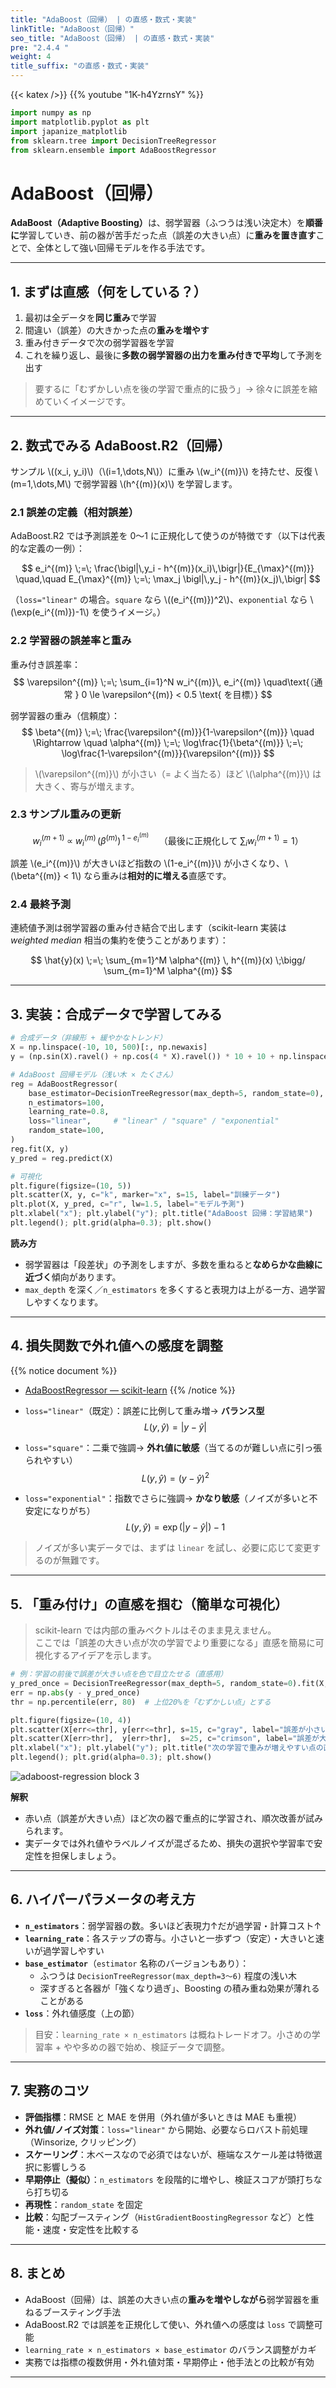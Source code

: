 ```yaml
---
title: "AdaBoost（回帰） | の直感・数式・実装"
linkTitle: "AdaBoost（回帰）"
seo_title: "AdaBoost（回帰） | の直感・数式・実装"
pre: "2.4.4 "
weight: 4
title_suffix: "の直感・数式・実装"
---
```


{{< katex />}}
{{% youtube "1K-h4YzrnsY" %}}

```python
import numpy as np
import matplotlib.pyplot as plt
import japanize_matplotlib
from sklearn.tree import DecisionTreeRegressor
from sklearn.ensemble import AdaBoostRegressor
```

# AdaBoost（回帰）

<div class="pagetop-box">
  <p><b>AdaBoost（Adaptive Boosting）</b>は、弱学習器（ふつうは浅い決定木）を<b>順番に</b>学習していき、前の器が苦手だった点（誤差の大きい点）に<b>重みを置き直す</b>ことで、全体として強い回帰モデルを作る手法です。</p>
</div>

---

## 1. まずは直感（何をしている？）

1. 最初は全データを<b>同じ重み</b>で学習  
2. 間違い（誤差）の大きかった点の<b>重みを増やす</b>  
3. 重み付きデータで次の弱学習器を学習  
4. これを繰り返し、最後に<b>多数の弱学習器の出力を重み付きで平均</b>して予測を出す

> 要するに「むずかしい点を後の学習で重点的に扱う」→ 徐々に誤差を縮めていくイメージです。

---

## 2. 数式でみる AdaBoost.R2（回帰）

サンプル \\((x_i, y_i)\\)（\\(i=1,\dots,N\\)）に重み \\(w_i^{(m)}\\) を持たせ、反復 \\(m=1,\dots,M\\) で弱学習器 \\(h^{(m)}(x)\\) を学習します。

### 2.1 誤差の定義（相対誤差）
AdaBoost.R2 では予測誤差を 0〜1 に正規化して使うのが特徴です（以下は代表的な定義の一例）：

$$
e_i^{(m)} \;=\; \frac{\bigl|\,y_i - h^{(m)}(x_i)\,\bigr|}{E_{\max}^{(m)}}
\quad,\quad
E_{\max}^{(m)} \;=\; \max_j \bigl|\,y_j - h^{(m)}(x_j)\,\bigr|
$$

（`loss="linear"` の場合。`square` なら \\((e_i^{(m)})^2\\)、`exponential` なら \\(\exp(e_i^{(m)})-1\\) を使うイメージ。）

### 2.2 学習器の誤差率と重み
重み付き誤差率：
$$
\varepsilon^{(m)} \;=\; \sum_{i=1}^N w_i^{(m)}\, e_i^{(m)}
\quad\text{（通常 } 0 \le \varepsilon^{(m)} < 0.5 \text{ を目標）}
$$

弱学習器の重み（信頼度）：
$$
\beta^{(m)} \;=\; \frac{\varepsilon^{(m)}}{1-\varepsilon^{(m)}}
\quad \Rightarrow \quad
\alpha^{(m)} \;=\; \log\frac{1}{\beta^{(m)}} \;=\; \log\frac{1-\varepsilon^{(m)}}{\varepsilon^{(m)}}
$$

> \\(\varepsilon^{(m)}\\) が小さい（= よく当たる）ほど \\(\alpha^{(m)}\\) は大きく、寄与が増えます。

### 2.3 サンプル重みの更新
$$
w_i^{(m+1)} \;\propto\; w_i^{(m)} \, \bigl(\beta^{(m)}\bigr)^{\,1 - e_i^{(m)}}
\quad\text{（最後に正規化して } \sum_i w_i^{(m+1)}=1\text{）}
$$

誤差 \\(e_i^{(m)}\\) が大きいほど指数の \\(1-e_i^{(m)}\\) が小さくなり、\\(\beta^{(m)} < 1\\) なら重みは<b>相対的に増える</b>直感です。

### 2.4 最終予測
連続値予測は弱学習器の重み付き結合で出します（scikit-learn 実装は <i>weighted median</i> 相当の集約を使うことがあります）：

$$
\hat{y}(x) \;=\; \sum_{m=1}^M \alpha^{(m)} \, h^{(m)}(x) \;\bigg/ \sum_{m=1}^M \alpha^{(m)}
$$

---

## 3. 実装：合成データで学習してみる

```python
# 合成データ（非線形 + 緩やかなトレンド）
X = np.linspace(-10, 10, 500)[:, np.newaxis]
y = (np.sin(X).ravel() + np.cos(4 * X).ravel()) * 10 + 10 + np.linspace(-2, 2, 500)

# AdaBoost 回帰モデル（浅い木 × たくさん）
reg = AdaBoostRegressor(
    base_estimator=DecisionTreeRegressor(max_depth=5, random_state=0),
    n_estimators=100,
    learning_rate=0.8,
    loss="linear",     # "linear" / "square" / "exponential"
    random_state=100,
)
reg.fit(X, y)
y_pred = reg.predict(X)

# 可視化
plt.figure(figsize=(10, 5))
plt.scatter(X, y, c="k", marker="x", s=15, label="訓練データ")
plt.plot(X, y_pred, c="r", lw=1.5, label="モデル予測")
plt.xlabel("x"); plt.ylabel("y"); plt.title("AdaBoost 回帰：学習結果")
plt.legend(); plt.grid(alpha=0.3); plt.show()
```

**読み方**  
- 弱学習器は「段差状」の予測をしますが、多数を重ねると<b>なめらかな曲線に近づく</b>傾向があります。  
- `max_depth` を深く／`n_estimators` を多くすると表現力は上がる一方、過学習しやすくなります。

---

## 4. 損失関数で外れ値への感度を調整

{{% notice document %}}
- [AdaBoostRegressor — scikit-learn](https://scikit-learn.org/stable/modules/generated/sklearn.ensemble.AdaBoostRegressor.html)
{{% /notice %}}

- `loss="linear"`（既定）：誤差に比例して重み増→ **バランス型**  
  $$ L(y,\hat{y})=|y-\hat{y}| $$
- `loss="square"`：二乗で強調→ **外れ値に敏感**（当てるのが難しい点に引っ張られやすい）  
  $$ L(y,\hat{y})=(y-\hat{y})^2 $$
- `loss="exponential"`：指数でさらに強調→ **かなり敏感**（ノイズが多いと不安定になりがち）  
  $$ L(y,\hat{y})=\exp(|y-\hat{y}|)-1 $$

> ノイズが多い実データでは、まずは `linear` を試し、必要に応じて変更するのが無難です。

---

## 5. 「重み付け」の直感を掴む（簡単な可視化）

> scikit-learn では内部の重みベクトルはそのまま見えません。  
> ここでは「誤差の大きい点が次の学習でより重要になる」直感を簡易に可視化するアイデアを示します。

```python
# 例：学習の前後で誤差が大きい点を色で目立たせる（直感用）
y_pred_once = DecisionTreeRegressor(max_depth=5, random_state=0).fit(X, y).predict(X)
err = np.abs(y - y_pred_once)
thr = np.percentile(err, 80)  # 上位20%を「むずかしい点」とする

plt.figure(figsize=(10, 4))
plt.scatter(X[err<=thr], y[err<=thr], s=15, c="gray", label="誤差が小さい点")
plt.scatter(X[err>thr],  y[err>thr],  s=25, c="crimson", label="誤差が大きい点（重み↑）")
plt.xlabel("x"); plt.ylabel("y"); plt.title("次の学習で重みが増えやすい点の直感")
plt.legend(); plt.grid(alpha=0.3); plt.show()
```

![adaboost-regression block 3](/images/basic/ensemble/adaboost-regression_block03.svg)

**解釈**  
- 赤い点（誤差が大きい点）ほど次の器で重点的に学習され、順次改善が試みられます。  
- 実データでは外れ値やラベルノイズが混ざるため、損失の選択や学習率で安定性を担保しましょう。

---

## 6. ハイパーパラメータの考え方

- **`n_estimators`**：弱学習器の数。多いほど表現力↑だが過学習・計算コスト↑  
- **`learning_rate`**：各ステップの寄与。小さいと一歩ずつ（安定）・大きいと速いが過学習しやすい  
- **`base_estimator`**（`estimator` 名称のバージョンもあり）：  
  - ふつうは `DecisionTreeRegressor(max_depth=3〜6)` 程度の浅い木  
  - 深すぎると各器が「強くなり過ぎ」、Boosting の積み重ね効果が薄れることがある  
- **`loss`**：外れ値感度（上の節）

> 目安：`learning_rate × n_estimators` は概ねトレードオフ。小さめの学習率 + やや多めの器で始め、検証データで調整。

---

## 7. 実務のコツ

- **評価指標**：RMSE と MAE を併用（外れ値が多いときは MAE も重視）  
- **外れ値/ノイズ対策**：`loss="linear"` から開始、必要ならロバスト前処理（Winsorize, クリッピング）  
- **スケーリング**：木ベースなので必須ではないが、極端なスケール差は特徴選択に影響しうる  
- **早期停止（擬似）**：`n_estimators` を段階的に増やし、検証スコアが頭打ちなら打ち切る  
- **再現性**：`random_state` を固定  
- **比較**：勾配ブースティング（`HistGradientBoostingRegressor` など）と性能・速度・安定性を比較する

---

## 8. まとめ

- AdaBoost（回帰）は、誤差の大きい点の<b>重みを増やしながら</b>弱学習器を重ねるブースティング手法  
- AdaBoost.R2 では誤差を正規化して使い、外れ値への感度は `loss` で調整可能  
- `learning_rate × n_estimators × base_estimator` のバランス調整がカギ  
- 実務では指標の複数併用・外れ値対策・早期停止・他手法との比較が有効

---
